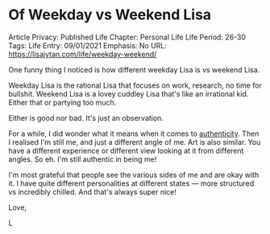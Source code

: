 # Of Weekday vs Weekend Lisa

Article Privacy: Published
Life Chapter: Personal Life
Life Period: 26-30
Tags: Life
Entry: 09/01/2021
Emphasis: No
URL: https://lisajytan.com/life/weekday-weekend/

One funny thing I noticed is how different weekday Lisa is vs weekend Lisa. 

Weekday Lisa is the rational Lisa that focuses on work, research, no time for bullshit. Weekend Lisa is a lovey cuddley Lisa that's like an irrational kid. Either that or partying too much.  

Either is good nor bad. It's just an observation. 

For a while, I did wonder what it means when it comes to [authenticity](https://lisajytan.com/principles/authenticity/). Then I realised I'm still me, and just a different angle of me. Art is also similar. You have a different experience or different view looking at it from different angles. So eh. I'm still authentic in being me! 

I'm most grateful that people see the various sides of me and are okay with it. I have quite different personalities at different states — more structured vs incredibly chilled. And that's always super nice! 

Love,

L